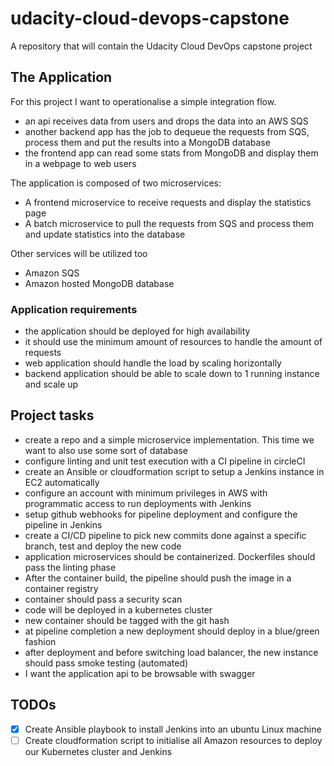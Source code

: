 # udacity-cloud-devops-capstone
A repository that will contain the Udacity Cloud DevOps capstone project

## The Application

For this project I want to operationalise a simple integration flow. 
- an api receives data from users and drops the data into an AWS SQS
- another backend app has the job to dequeue the requests from SQS, process them and put the results into a MongoDB database
- the frontend app can read some stats from MongoDB and display them in a webpage to web users

The application is composed of two microservices:
- A frontend microservice to receive requests and display the statistics page
- A batch microservice to pull the requests from SQS and process them and update statistics into the database

Other services will be utilized too
- Amazon SQS
- Amazon hosted MongoDB database

### Application requirements
- the application should be deployed for high availability
- it should use the minimum amount of resources to handle the amount of requests
- web application should handle the load by scaling horizontally
- backend application should be able to scale down to 1 running instance and scale up

## Project tasks

- create a repo and a simple microservice implementation. This time we want to also use some sort of database
- configure linting and unit test execution with a CI pipeline in circleCI
- create an Ansible or cloudformation script to setup a Jenkins instance in EC2 automatically
- configure an account with minimum privileges in AWS with programmatic access to run deployments with Jenkins
- setup github webhooks for pipeline deployment and configure the pipeline in Jenkins
- create a CI/CD pipeline to pick new commits done against a specific branch, test and deploy the new code
- application microservices should be containerized. Dockerfiles should pass the linting phase
- After the container build, the pipeline should push the image in a container registry
- container should pass a security scan
- code will be deployed in a kubernetes cluster
- new container should be tagged with the git hash
- at pipeline completion a new deployment should deploy in a blue/green fashion
- after deployment and before switching load balancer, the new instance should pass smoke testing (automated) 
- I want the application api to be browsable with swagger 

## TODOs
- [x] Create Ansible playbook to install Jenkins into an ubuntu Linux machine
- [ ] Create cloudformation script to initialise all Amazon resources to deploy our Kubernetes cluster and Jenkins
